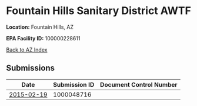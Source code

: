 # Fountain Hills Sanitary District AWTF

**Location:** Fountain Hills, AZ

**EPA Facility ID:** 100000228611

[Back to AZ Index](../../index.md)

## Submissions

| Date | Submission ID | Document Control Number |
|------|--------------|-------------------------|
| [2015-02-19](submissions/1000048716.md) | 1000048716 |  |

